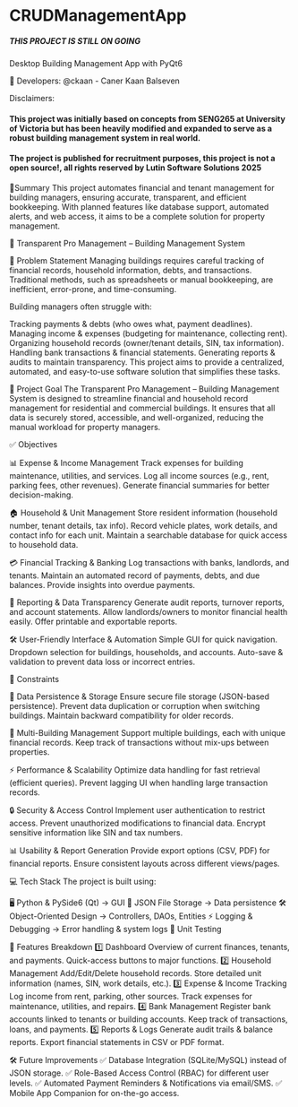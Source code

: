 # CRUDManagementApp

##### THIS PROJECT IS STILL ON GOING ##### 
Desktop Building Management App with PyQt6

👥 Developers:
@ckaan - Caner Kaan Balseven

Disclaimers:
#### This project was initially based on concepts from SENG265 at University of Victoria but has been heavily modified and expanded to serve as a robust building management system in real world. ####

#### The project is published for recruitment purposes, this project is not a open source!, all rights reserved by Lutin Software Solutions 2025 ####

📌Summary
This project automates financial and tenant management for building managers, ensuring accurate, transparent, and efficient bookkeeping. With planned features like database support, automated alerts, and web access, it aims to be a complete solution for property management.

🏢 Transparent Pro Management – Building Management System


📌 Problem Statement
Managing buildings requires careful tracking of financial records, household information, debts, and transactions. Traditional methods, such as spreadsheets or manual bookkeeping, are inefficient, error-prone, and time-consuming.


Building managers often struggle with:

Tracking payments & debts (who owes what, payment deadlines).
Managing income & expenses (budgeting for maintenance, collecting rent).
Organizing household records (owner/tenant details, SIN, tax information).
Handling bank transactions & financial statements.
Generating reports & audits to maintain transparency.
This project aims to provide a centralized, automated, and easy-to-use software solution that simplifies these tasks.

🎯 Project Goal
The Transparent Pro Management – Building Management System is designed to streamline financial and household record management for residential and commercial buildings. It ensures that all data is securely stored, accessible, and well-organized, reducing the manual workload for property managers.

✅ Objectives

📊 Expense & Income Management
Track expenses for building maintenance, utilities, and services.
Log all income sources (e.g., rent, parking fees, other revenues).
Generate financial summaries for better decision-making.

🏠 Household & Unit Management
Store resident information (household number, tenant details, tax info).
Record vehicle plates, work details, and contact info for each unit.
Maintain a searchable database for quick access to household data.

💳 Financial Tracking & Banking
Log transactions with banks, landlords, and tenants.
Maintain an automated record of payments, debts, and due balances.
Provide insights into overdue payments.

📜 Reporting & Data Transparency
Generate audit reports, turnover reports, and account statements.
Allow landlords/owners to monitor financial health easily.
Offer printable and exportable reports.

🛠️ User-Friendly Interface & Automation
Simple GUI for quick navigation.
Dropdown selection for buildings, households, and accounts.
Auto-save & validation to prevent data loss or incorrect entries.

🚧 Constraints 

📂 Data Persistence & Storage
Ensure secure file storage (JSON-based persistence).
Prevent data duplication or corruption when switching buildings.
Maintain backward compatibility for older records.

🔄 Multi-Building Management
Support multiple buildings, each with unique financial records.
Keep track of transactions without mix-ups between properties.

⚡ Performance & Scalability
Optimize data handling for fast retrieval (efficient queries).
Prevent lagging UI when handling large transaction records.

🔒 Security & Access Control
Implement user authentication to restrict access.
Prevent unauthorized modifications to financial data.
Encrypt sensitive information like SIN and tax numbers.

📊 Usability & Report Generation
Provide export options (CSV, PDF) for financial reports.
Ensure consistent layouts across different views/pages.

💻 Tech Stack
The project is built using:

🖥️ Python & PySide6 (Qt) → GUI
📂 JSON File Storage → Data persistence
🛠️ Object-Oriented Design → Controllers, DAOs, Entities
⚡ Logging & Debugging → Error handling & system logs
🔄 Unit Testing

📌 Features Breakdown
1️⃣ Dashboard
Overview of current finances, tenants, and payments.
Quick-access buttons to major functions.
2️⃣ Household Management
Add/Edit/Delete household records.
Store detailed unit information (names, SIN, work details, etc.).
3️⃣ Expense & Income Tracking
Log income from rent, parking, other sources.
Track expenses for maintenance, utilities, and repairs.
4️⃣ Bank Management
Register bank accounts linked to tenants or building accounts.
Keep track of transactions, loans, and payments.
5️⃣ Reports & Logs
Generate audit trails & balance reports.
Export financial statements in CSV or PDF format.


🛠️ Future Improvements
✅ Database Integration (SQLite/MySQL) instead of JSON storage.
✅ Role-Based Access Control (RBAC) for different user levels.
✅ Automated Payment Reminders & Notifications via email/SMS.
✅ Mobile App Companion for on-the-go access.




















